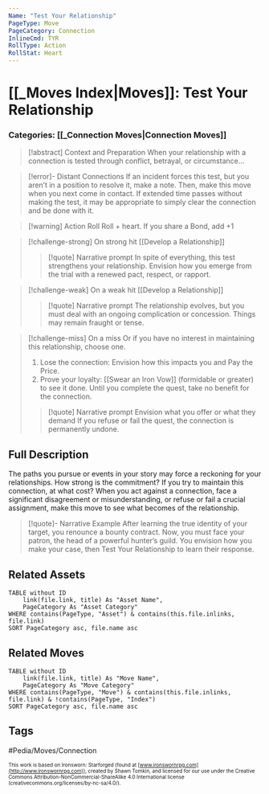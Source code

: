 ```yaml
---
Name: "Test Your Relationship"
PageType: Move
PageCategory: Connection
InlineCmd: TYR
RollType: Action
RollStat: Heart
---
```

# [[_Moves Index|Moves]]: Test Your Relationship
### Categories: [[_Connection Moves|Connection Moves]]
>[!abstract]  Context and Preparation
>When your relationship with a connection is tested through conflict, betrayal, or circumstance...

> [!error]- Distant Connections
> If an incident forces this test, but you aren’t in a position to resolve it, make a note. Then, make this move when you next come in contact. If extended time passes without making the test, it may be appropriate to simply clear the connection and be done with it.

> [!warning] Action Roll
> Roll + heart. If you share a Bond, add +1

> [!challenge-strong] On strong hit
> [[Develop a Relationship]]
> >[!quote] Narrative prompt
> >In spite of everything, this test strengthens your relationship. Envision how you emerge from the trial with a renewed pact, respect, or rapport. 

> [!challenge-weak] On a weak hit
> [[Develop a Relationship]]
> >[!quote] Narrative prompt
> >The relationship evolves, but you must deal with an ongoing complication or concession. Things may remain fraught or tense. 

> [!challenge-miss] On a miss
> Or if you have no interest in maintaining this relationship, choose one.
> 1. Lose the connection: Envision how this impacts you and Pay the Price.
> 2. Prove your loyalty: [[Swear an Iron Vow]] (formidable or greater) to see it done. Until you complete the quest, take no benefit for the connection.
> >[!quote] Narrative prompt
> >Envision what you offer or what they demand
> >If you refuse or fail the quest, the connection is permanently undone.

## Full Description
The paths you pursue or events in your story may force a reckoning for your relationships. How strong is the commitment? If you try to maintain this connection, at what cost? When you act against a connection, face a significant disagreement or misunderstanding, or refuse or fail a crucial assignment, make this move to see what becomes of the relationship. 

> [!quote]- Narrative Example
> After learning the true identity of your target, you renounce a bounty contract. Now, you must face your patron, the head of a powerful hunter’s guild. You envision how you make your case, then Test Your Relationship to learn their response. 

## Related Assets
```dataview
TABLE without ID
	link(file.link, title) As "Asset Name",
	PageCategory As "Asset Category"
WHERE contains(PageType, "Asset") & contains(this.file.inlinks, file.link)
SORT PageCategory asc, file.name asc
```

## Related Moves
```dataview
TABLE without ID
	link(file.link, title) As "Move Name",
	PageCategory As "Move Category"
WHERE contains(PageType, "Move") & contains(this.file.inlinks, file.link) & !contains(PageType, "Index")
SORT PageCategory asc, file.name asc
```

## Tags
#Pedia/Moves/Connection 

<font size=-2>This work is based on Ironsworn: Starforged (found at [www.ironswornrpg.com](http://www.ironswornrpg.com)), created by Shawn Tomkin, and licensed for our use under the Creative Commons Attribution-NonCommercial-ShareAlike 4.0 International license  (creativecommons.org/licenses/by-nc-sa/4.0/).</font>